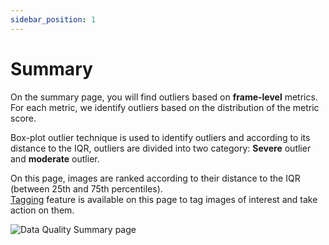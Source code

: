 ```yaml
---
sidebar_position: 1
---
```


# Summary
On the summary page, you will find outliers based on **frame-level** metrics. For each metric, we identify outliers
based on the distribution of the metric score.  

Box-plot outlier technique is used to identify outliers and according to its distance to the IQR, outliers are divided 
into two category: **Severe** outlier and **moderate** outlier.

On this page, images are ranked according to their distance to the IQR (between 25th and 75th percentiles).  
[Tagging](../../workflows/tags.mdx) feature is available on this page to tag images of interest and take action on them.

![Data Quality Summary page](../../gifs/data-quality-page.gif)

